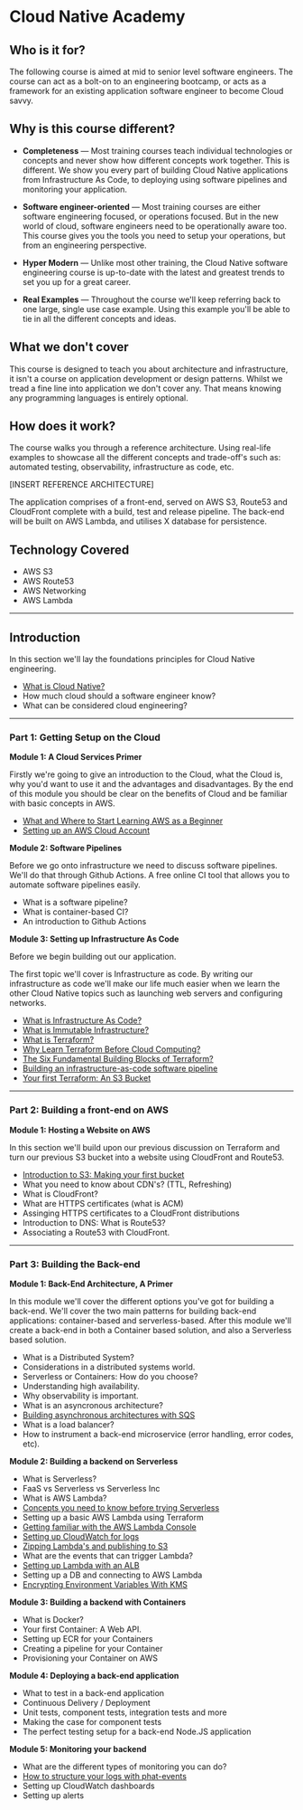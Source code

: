 # Cloud Native Academy

## Who is it for? 

The following course is aimed at mid to senior level software engineers. The course can act as a bolt-on to an engineering bootcamp, or acts as a framework for an existing application software engineer to become Cloud savvy. 

## Why is this course different?

* **Completeness** — Most training courses teach individual technologies or concepts and never show how different concepts work together. This is different. We show you every part of building Cloud Native applications from Infrastructure As Code, to deploying using software pipelines and monitoring your application. 

* **Software engineer-oriented** — Most training courses are either software engineering focused, or operations focused. But in the new world of cloud, software engineers need to be operationally aware too. This course gives you the tools you need to setup your operations, but from an engineering perspective. 

* **Hyper Modern** — Unlike most other training, the Cloud Native software engineering course is up-to-date with the latest and greatest trends to set you up for a great career.

* **Real Examples** — Throughout the course we'll keep referring back to one large, single use case example. Using this example you'll be able to tie in all the different concepts and ideas. 

## What we don't cover

This course is designed to teach you about architecture and infrastructure, it isn't a course on application development or design patterns. Whilst we tread a fine line into application we don't cover any. That means knowing any programming languages is entirely optional. 

## How does it work? 

The course walks you through a reference architecture. Using real-life examples to showcase all the different concepts and trade-off's such as: automated testing, observability, infrastructure as code, etc. 

[INSERT REFERENCE ARCHITECTURE]

The application comprises of a front-end, served on AWS S3, Route53 and CloudFront complete with a build, test and release pipeline. The back-end will be built on AWS Lambda, and utilises X database for persistence.

## Technology Covered

* AWS S3
* AWS Route53
* AWS Networking
* AWS Lambda

---

## Introduction

In this section we'll lay the foundations principles for Cloud Native engineering. 

* [What is Cloud Native?](https://www.thedevcoach.co.uk/what-is-a-cloud-native-software-engineer/)
* How much cloud should a software engineer know? 
* What can be considered cloud engineering? 

---

### Part 1: Getting Setup on the Cloud

**Module 1: A Cloud Services Primer**

Firstly we're going to give an introduction to the Cloud, what the Cloud is, why you'd want to use it and the advantages and disadvantages. By the end of this module you should be clear on the benefits of Cloud and be familiar with basic concepts in AWS. 

* [What and Where to Start Learning AWS as a Beginner](https://www.thedevcoach.co.uk/start-learning-aws-beginner/)
* [Setting up an AWS Cloud Account](https://www.thedevcoach.co.uk/how-to-setup-an-aws-to-experiment-and-learn/)

**Module 2: Software Pipelines**

Before we go onto infrastructure we need to discuss software pipelines. We'll do that through Github Actions. A free online CI tool that allows you to automate software pipelines easily. 

* What is a software pipeline? 
* What is container-based CI?
* An introduction to Github Actions

**Module 3: Setting up Infrastructure As Code**

Before we begin building out our application. 

The first topic we'll cover is Infrastructure as code. By writing our infrastructure as code we'll make our life much easier when we learn the other Cloud Native topics such as launching web servers and configuring networks. 

* [What is Infrastructure As Code?](https://www.thedevcoach.co.uk/infrastructure-as-code/)
* [What is Immutable Infrastructure?](https://www.thedevcoach.co.uk/what-is-immutable-infrastructure/)
* [What is Terraform?](https://www.thedevcoach.co.uk/what-is-terraform/)
* [Why Learn Terraform Before Cloud Computing?](https://www.thedevcoach.co.uk/learn-terraform-before-cloud-computing/)
* [The Six Fundamental Building Blocks of Terraform?](https://www.thedevcoach.co.uk/the-six-fundamentals-of-terraform/)
* [Building an infrastructure-as-code software pipeline](https://www.thedevcoach.co.uk/setup-terraform-aws-github-actions/)
* [Your first Terraform: An S3 Bucket](https://www.thedevcoach.co.uk/terraform-github-actions/)

---

### Part 2: Building a front-end on AWS

**Module 1: Hosting a Website on AWS**

In this section we'll build upon our previous discussion on Terraform and turn our previous S3 bucket into a website using CloudFront and Route53. 

* [Introduction to S3: Making your first bucket](https://www.thedevcoach.co.uk/terraform-github-actions/)
* What you need to know about CDN's? (TTL, Refreshing)
* What is CloudFront? 
* What are HTTPS certificates (what is ACM)
* Assinging HTTPS certificates to a CloudFront distributions
* Introduction to DNS: What is Route53?
* Associating a Route53 with CloudFront. 

---

### Part 3: Building the Back-end

**Module 1: Back-End Architecture, A Primer**

In this module we'll cover the different options you've got for building a back-end. We'll cover the two main patterns for building back-end applications: container-based and serverless-based. After this module we'll create a back-end in both a Container based solution, and also a Serverless based solution. 

* What is a Distributed System?
* Considerations in a distributed systems world.
* Serverless or Containers: How do you choose? 
* Understanding high availability.
* Why observability is important.
* What is an asyncronous architecture?
* [Building asynchronous architectures with SQS](https://www.thedevcoach.co.uk/aws-sqs-and-lambda/)
* What is a load balancer? 
* How to instrument a back-end microservice (error handling, error codes, etc).

**Module 2: Building a backend on Serverless**

* What is Serverless?
* FaaS vs Serverless vs Serverless Inc
* What is AWS Lambda?
* [Concepts you need to know before trying Serverless](https://www.thedevcoach.co.uk/the-6-serverless-concepts-you-need-to-know/)
* Setting up a basic AWS Lambda using Terraform
* [Getting familiar with the AWS Lambda Console](https://www.thedevcoach.co.uk/understand-aws-lambda-console/)
* [Setting up CloudWatch for logs](https://www.thedevcoach.co.uk/lambda-logging-cloudwatch/)
* [Zipping Lambda's and publishing to S3](https://www.thedevcoach.co.uk/zipped-lambda-s3-github-actions/)
* What are the events that can trigger Lambda?
* [Setting up Lambda with an ALB](https://www.thedevcoach.co.uk/setup-aws-lambda-aws-alb/)
* Setting up a DB and connecting to AWS Lambda
* [Encrypting Environment Variables With KMS](https://www.thedevcoach.co.uk/kms-aws-lambda/)

**Module 3: Building a backend with Containers**

* What is Docker? 
* Your first Container: A Web API. 
* Setting up ECR for your Containers
* Creating a pipeline for your Container
* Provisioning your Container on AWS

**Module 4: Deploying a back-end application**

* What to test in a back-end application
* Continuous Delivery / Deployment
* Unit tests, component tests, integration tests and more
* Making the case for component tests
* The perfect testing setup for a back-end Node.JS application 

**Module 5: Monitoring your backend**
* What are the different types of monitoring you can do?
* [How to structure your logs with phat-events](https://www.thedevcoach.co.uk/phat-event-logging/)
* Setting up CloudWatch dashboards
* Setting up alerts
